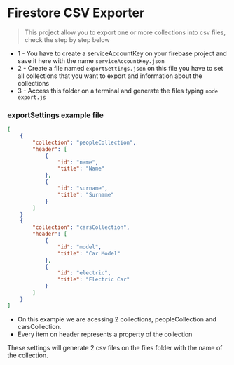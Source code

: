 # Firestore CSV Exporter

> This project allow you to export one or more collections into csv files, check the step by step below

* 1 -
You have to create a serviceAccountKey on your firebase project and save it here with the name `serviceAccountKey.json`
* 2 - Create a file named `exportSettings.json` on this file you have to set all collections that you want to export and information about the collections
* 3 - Access this folder on a terminal and generate the files typing `node export.js`

### exportSettings example file
```json
[
    {
        "collection": "peopleCollection",
        "header": [
            {
                "id": "name",
                "title": "Name"
            },
            {
                "id": "surname",
                "title": "Surname"
            }
        ]
    }
    {
        "collection": "carsCollection",
        "header": [
            {
                "id": "model",
                "title": "Car Model"
            },
            {
                "id": "electric",
                "title": "Electric Car"
            }
        ]
    }
]
```

* On this example we are acessing 2 collections, peopleCollection and carsCollection.
* Every item on header represents a property of the collection


These settings will generate 2 csv files on the files folder with the name of the collection.
